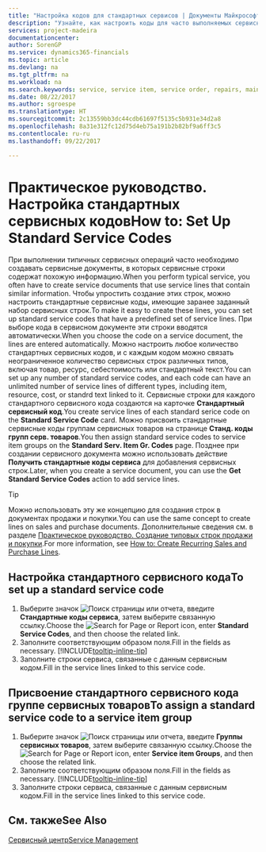 ```yaml
---
title: "Настройка кодов для стандартных сервисов | Документы Майкрософт"
description: "Узнайте, как настроить коды для часто выполняемых сервисных работ."
services: project-madeira
documentationcenter: 
author: SorenGP
ms.service: dynamics365-financials
ms.topic: article
ms.devlang: na
ms.tgt_pltfrm: na
ms.workload: na
ms.search.keywords: service, service item, service order, repairs, maintenance
ms.date: 08/22/2017
ms.author: sgroespe
ms.translationtype: HT
ms.sourcegitcommit: 2c13559bb3dc44cdb61697f5135c5b931e34d2a8
ms.openlocfilehash: 8a31e312fc12d75d4eb75a191b2b82bf9a6ff3c5
ms.contentlocale: ru-ru
ms.lasthandoff: 09/22/2017

---
```


# <a name="how-to-set-up-standard-service-codes"></a><span data-ttu-id="61a67-103">Практическое руководство. Настройка стандартных сервисных кодов</span><span class="sxs-lookup"><span data-stu-id="61a67-103">How to: Set Up Standard Service Codes</span></span>
<span data-ttu-id="61a67-104">При выполнении типичных сервисных операций часто необходимо создавать сервисные документы, в которых сервисные строки содержат похожую информацию.</span><span class="sxs-lookup"><span data-stu-id="61a67-104">When you perform typical service, you often have to create service documents that use service lines that contain similar information.</span></span> <span data-ttu-id="61a67-105">Чтобы упростить создание этих строк, можно настроить стандартные сервисные коды, имеющие заранее заданный набор сервисных строк.</span><span class="sxs-lookup"><span data-stu-id="61a67-105">To make it easy to create these lines, you can set up standard service codes that have a predefined set of service lines.</span></span> <span data-ttu-id="61a67-106">При выборе кода в сервисном документе эти строки вводятся автоматически.</span><span class="sxs-lookup"><span data-stu-id="61a67-106">When you choose the code on a service document, the lines are entered automatically.</span></span> <span data-ttu-id="61a67-107">Можно настроить любое количество стандартных сервисных кодов, и с каждым кодом можно связать неограниченное количество сервисных строк различных типов, включая товар, ресурс, себестоимость или стандартный текст.</span><span class="sxs-lookup"><span data-stu-id="61a67-107">You can set up any number of standard service codes, and each code can have an unlimited number of service lines of different types, including item, resource, cost, or standrd text linked to it.</span></span> <span data-ttu-id="61a67-108">Сервисные строки для каждого стандартного сервисного кода создаются на карточке **Стандартный сервисный код**.</span><span class="sxs-lookup"><span data-stu-id="61a67-108">You create service lines of each standard serice code on the **Standard Service Code** card.</span></span> <span data-ttu-id="61a67-109">Можно присвоить стандартные сервисные коды группам сервисных товаров на странице **Станд. коды групп серв. товаров**.</span><span class="sxs-lookup"><span data-stu-id="61a67-109">You then assign standard service codes to service item groups on the **Standard Serv. Item Gr. Codes** page.</span></span> <span data-ttu-id="61a67-110">Позднее при создании сервисного документа можно использовать действие **Получить стандартные коды сервиса** для добавления сервисных строк.</span><span class="sxs-lookup"><span data-stu-id="61a67-110">Later, when you create a service document, you can use the **Get Standard Service Codes** action to add service lines.</span></span>  
  
> [!Tip]
>  <span data-ttu-id="61a67-111">Можно использовать эту же концепцию для создания строк в документах продажи и покупки.</span><span class="sxs-lookup"><span data-stu-id="61a67-111">You can use the same concept to create lines on sales and purchase documents.</span></span> <span data-ttu-id="61a67-112">Дополнительные сведения см. в разделе [Практическое руководство. Создание типовых строк продажи и покупки](sales-how-work-standard-lines.md).</span><span class="sxs-lookup"><span data-stu-id="61a67-112">For more information, see [How to: Create Recurring Sales and Purchase Lines](sales-how-work-standard-lines.md).</span></span>    
  
## <a name="to-set-up-a-standard-service-code"></a><span data-ttu-id="61a67-113">Настройка стандартного сервисного кода</span><span class="sxs-lookup"><span data-stu-id="61a67-113">To set up a standard service code</span></span>    
1. <span data-ttu-id="61a67-114">Выберите значок ![Поиск страницы или отчета](media/ui-search/search_small.png "Значок поиска страницы или отчета"), введите **Стандартные коды сервиса**, затем выберите связанную ссылку.</span><span class="sxs-lookup"><span data-stu-id="61a67-114">Choose the ![Search for Page or Report](media/ui-search/search_small.png "Search for Page or Report icon") icon, enter **Standard Service Codes**, and then choose the related link.</span></span>  
2. <span data-ttu-id="61a67-115">Заполните соответствующим образом поля.</span><span class="sxs-lookup"><span data-stu-id="61a67-115">Fill in the fields as necessary.</span></span> [!INCLUDE[tooltip-inline-tip](includes/tooltip-inline-tip_md.md)]  
4. <span data-ttu-id="61a67-116">Заполните строки сервиса, связанные с данным сервисным кодом.</span><span class="sxs-lookup"><span data-stu-id="61a67-116">Fill in the service lines linked to this service code.</span></span>  

## <a name="to-assign-a-standard-service-code-to-a-service-item-group"></a><span data-ttu-id="61a67-117">Присвоение стандартного сервисного кода группе сервисных товаров</span><span class="sxs-lookup"><span data-stu-id="61a67-117">To assign a standard service code to a service item group</span></span>
1. <span data-ttu-id="61a67-118">Выберите значок ![Поиск страницы или отчета](media/ui-search/search_small.png "Значок поиска страницы или отчета"), введите **Группы сервисных товаров**, затем выберите связанную ссылку.</span><span class="sxs-lookup"><span data-stu-id="61a67-118">Choose the ![Search for Page or Report](media/ui-search/search_small.png "Search for Page or Report icon") icon, enter **Service item Groups**, and then choose the related link.</span></span>  
2. <span data-ttu-id="61a67-119">Заполните соответствующим образом поля.</span><span class="sxs-lookup"><span data-stu-id="61a67-119">Fill in the fields as necessary.</span></span> [!INCLUDE[tooltip-inline-tip](includes/tooltip-inline-tip_md.md)]
3. <span data-ttu-id="61a67-120">Заполните строки сервиса, связанные с данным сервисным кодом.</span><span class="sxs-lookup"><span data-stu-id="61a67-120">Fill in the service lines linked to this service code.</span></span>  

## <a name="see-also"></a><span data-ttu-id="61a67-121">См. также</span><span class="sxs-lookup"><span data-stu-id="61a67-121">See Also</span></span>
[<span data-ttu-id="61a67-122">Сервисный центр</span><span class="sxs-lookup"><span data-stu-id="61a67-122">Service Management</span></span>](service-service.md)
